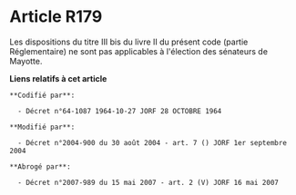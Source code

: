 # Article R179

Les dispositions du titre III bis du livre II du présent code (partie Réglementaire) ne sont pas applicables à l'élection des
sénateurs de Mayotte.

**Liens relatifs à cet article**

	**Codifié par**:

	  - Décret n°64-1087 1964-10-27 JORF 28 OCTOBRE 1964

	**Modifié par**:

	  - Décret n°2004-900 du 30 août 2004 - art. 7 () JORF 1er septembre 2004

	**Abrogé par**:

	  - Décret n°2007-989 du 15 mai 2007 - art. 2 (V) JORF 16 mai 2007
